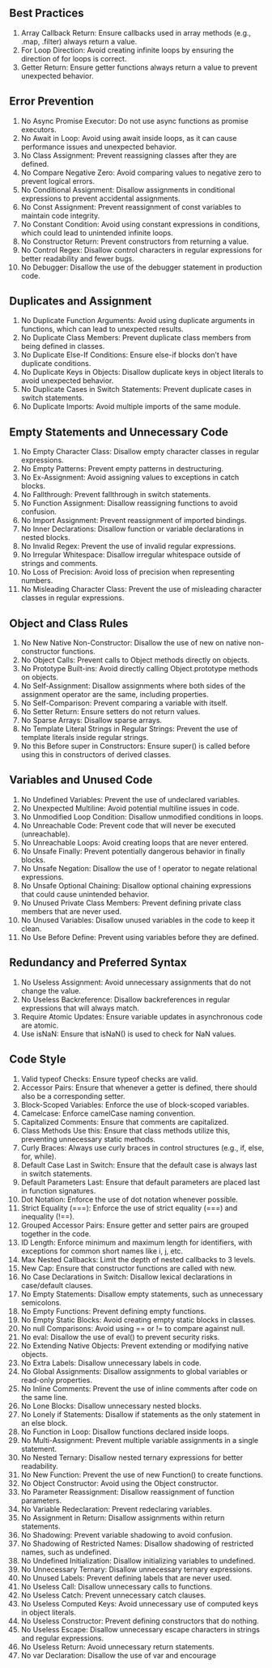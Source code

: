 ## Best Practices
1. Array Callback Return: Ensure callbacks used in array methods (e.g., .map, .filter) always return a value.
2. For Loop Direction: Avoid creating infinite loops by ensuring the direction of for loops is correct.
3. Getter Return: Ensure getter functions always return a value to prevent unexpected behavior.
## Error Prevention
1. No Async Promise Executor: Do not use async functions as promise executors.
2. No Await in Loop: Avoid using await inside loops, as it can cause performance issues and unexpected behavior.
3. No Class Assignment: Prevent reassigning classes after they are defined.
4. No Compare Negative Zero: Avoid comparing values to negative zero to prevent logical errors.
5. No Conditional Assignment: Disallow assignments in conditional expressions to prevent accidental assignments.
6. No Const Assignment: Prevent reassignment of const variables to maintain code integrity.
7. No Constant Condition: Avoid using constant expressions in conditions, which could lead to unintended infinite loops.
8. No Constructor Return: Prevent constructors from returning a value.
9. No Control Regex: Disallow control characters in regular expressions for better readability and fewer bugs.
10. No Debugger: Disallow the use of the debugger statement in production code.
## Duplicates and Assignment
1. No Duplicate Function Arguments: Avoid using duplicate arguments in functions, which can lead to unexpected results.
2. No Duplicate Class Members: Prevent duplicate class members from being defined in classes.
3. No Duplicate Else-If Conditions: Ensure else-if blocks don’t have duplicate conditions.
4. No Duplicate Keys in Objects: Disallow duplicate keys in object literals to avoid unexpected behavior.
5. No Duplicate Cases in Switch Statements: Prevent duplicate cases in switch statements.
6. No Duplicate Imports: Avoid multiple imports of the same module.
## Empty Statements and Unnecessary Code
1. No Empty Character Class: Disallow empty character classes in regular expressions.
2. No Empty Patterns: Prevent empty patterns in destructuring.
3. No Ex-Assignment: Avoid assigning values to exceptions in catch blocks.
4. No Fallthrough: Prevent fallthrough in switch statements.
5. No Function Assignment: Disallow reassigning functions to avoid confusion.
6. No Import Assignment: Prevent reassignment of imported bindings.
7. No Inner Declarations: Disallow function or variable declarations in nested blocks.
8. No Invalid Regex: Prevent the use of invalid regular expressions.
9. No Irregular Whitespace: Disallow irregular whitespace outside of strings and comments.
10. No Loss of Precision: Avoid loss of precision when representing numbers.
11. No Misleading Character Class: Prevent the use of misleading character classes in regular expressions.
## Object and Class Rules
1. No New Native Non-Constructor: Disallow the use of new on native non-constructor functions.
2. No Object Calls: Prevent calls to Object methods directly on objects.
3. No Prototype Built-ins: Avoid directly calling Object.prototype methods on objects.
4. No Self-Assignment: Disallow assignments where both sides of the assignment operator are the same, including properties.
5. No Self-Comparison: Prevent comparing a variable with itself.
6. No Setter Return: Ensure setters do not return values.
7. No Sparse Arrays: Disallow sparse arrays.
8. No Template Literal Strings in Regular Strings: Prevent the use of template literals inside regular strings.
9. No this Before super in Constructors: Ensure super() is called before using this in constructors of derived classes.
## Variables and Unused Code
1. No Undefined Variables: Prevent the use of undeclared variables.
2. No Unexpected Multiline: Avoid potential multiline issues in code.
3. No Unmodified Loop Condition: Disallow unmodified conditions in loops.
4. No Unreachable Code: Prevent code that will never be executed (unreachable).
5. No Unreachable Loops: Avoid creating loops that are never entered.
6. No Unsafe Finally: Prevent potentially dangerous behavior in finally blocks.
7. No Unsafe Negation: Disallow the use of ! operator to negate relational expressions.
8. No Unsafe Optional Chaining: Disallow optional chaining expressions that could cause unintended behavior.
9. No Unused Private Class Members: Prevent defining private class members that are never used.
10. No Unused Variables: Disallow unused variables in the code to keep it clean.
11. No Use Before Define: Prevent using variables before they are defined.
## Redundancy and Preferred Syntax
1. No Useless Assignment: Avoid unnecessary assignments that do not change the value.
2. No Useless Backreference: Disallow backreferences in regular expressions that will always match.
3. Require Atomic Updates: Ensure variable updates in asynchronous code are atomic.
4. Use isNaN: Ensure that isNaN() is used to check for NaN values.
## Code Style
1. Valid typeof Checks: Ensure typeof checks are valid.
2. Accessor Pairs: Ensure that whenever a getter is defined, there should also be a corresponding setter.
3. Block-Scoped Variables: Enforce the use of block-scoped variables.
4. Camelcase: Enforce camelCase naming convention.
5. Capitalized Comments: Ensure that comments are capitalized.
6. Class Methods Use this: Ensure that class methods utilize this, preventing unnecessary static methods.
7. Curly Braces: Always use curly braces in control structures (e.g., if, else, for, while).
8. Default Case Last in Switch: Ensure that the default case is always last in switch statements.
9. Default Parameters Last: Ensure that default parameters are placed last in function signatures.
10. Dot Notation: Enforce the use of dot notation whenever possible.
11. Strict Equality (===): Enforce the use of strict equality (===) and inequality (!==).
12. Grouped Accessor Pairs: Ensure getter and setter pairs are grouped together in the code.
13. ID Length: Enforce minimum and maximum length for identifiers, with exceptions for common short names like i, j, etc.
14. Max Nested Callbacks: Limit the depth of nested callbacks to 3 levels.
15. New Cap: Ensure that constructor functions are called with new.
16. No Case Declarations in Switch: Disallow lexical declarations in case/default clauses.
17. No Empty Statements: Disallow empty statements, such as unnecessary semicolons.
18. No Empty Functions: Prevent defining empty functions.
19. No Empty Static Blocks: Avoid creating empty static blocks in classes.
20. No null Comparisons: Avoid using == or != to compare against null.
21. No eval: Disallow the use of eval() to prevent security risks.
22. No Extending Native Objects: Prevent extending or modifying native objects.
23. No Extra Labels: Disallow unnecessary labels in code.
24. No Global Assignments: Disallow assignments to global variables or read-only properties.
25. No Inline Comments: Prevent the use of inline comments after code on the same line.
26. No Lone Blocks: Disallow unnecessary nested blocks.
27. No Lonely if Statements: Disallow if statements as the only statement in an else block.
28. No Function in Loop: Disallow functions declared inside loops.
29. No Multi-Assignment: Prevent multiple variable assignments in a single statement.
30. No Nested Ternary: Disallow nested ternary expressions for better readability.
31. No New Function: Prevent the use of new Function() to create functions.
32. No Object Constructor: Avoid using the Object constructor.
33. No Parameter Reassignment: Disallow reassignment of function parameters.
34. No Variable Redeclaration: Prevent redeclaring variables.
35. No Assignment in Return: Disallow assignments within return statements.
36. No Shadowing: Prevent variable shadowing to avoid confusion.
37. No Shadowing of Restricted Names: Disallow shadowing of restricted names, such as undefined.
38. No Undefined Initialization: Disallow initializing variables to undefined.
39. No Unnecessary Ternary: Disallow unnecessary ternary expressions.
40. No Unused Labels: Prevent defining labels that are never used.
41. No Useless Call: Disallow unnecessary calls to functions.
42. No Useless Catch: Prevent unnecessary catch clauses.
43. No Useless Computed Keys: Avoid unnecessary use of computed keys in object literals.
44. No Useless Constructor: Prevent defining constructors that do nothing.
45. No Useless Escape: Disallow unnecessary escape characters in strings and regular expressions.
46. No Useless Return: Avoid unnecessary return statements.
47. No var Declaration: Disallow the use of var and encourage





